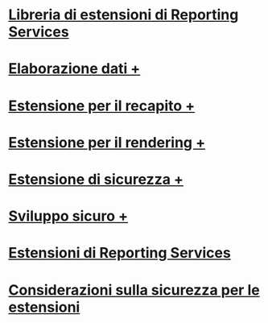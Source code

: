 # [Libreria di estensioni di Reporting Services](reporting-services-extension-library.md)

# [Elaborazione dati +](../../reporting-services/extensions/data-processing/creating-a-data-processing-extension-library.md)
# [Estensione per il recapito +](../../reporting-services/extensions/delivery-extension/creating-a-delivery-extension-library.md)
# [Estensione per il rendering +](../../reporting-services/extensions/rendering-extension/deploying-a-rendering-extension.md)
# [Estensione di sicurezza +](../../reporting-services/extensions/security-extension/authentication-in-reporting-services.md)
# [Sviluppo sicuro +](../../reporting-services/extensions/secure-development/code-access-security-in-reporting-services.md)
# [Estensioni di Reporting Services](reporting-services-extensions.md)
# [Considerazioni sulla sicurezza per le estensioni](security-considerations-for-extensions.md)

